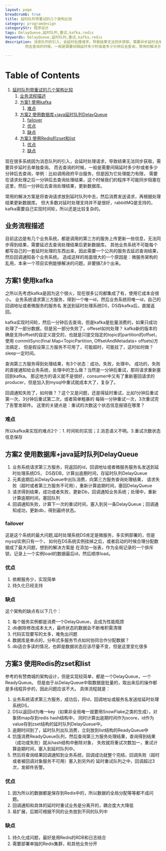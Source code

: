 ```yaml
---
layout: page
breadcrumb: true
title: 延时队列带重试的几个架构比较
category: programdesign
categoryStr: 程序设计
tags: DelayQueue,延时队列,重试,kafka,redis
keywords: DelayQueue,延时队列,重试,kafka,redis
description: 消息队列的引入，会延时处理请求，导致结果无法同步获取，需要异步延时去单独查询。
         而去查询的时候，一般是需要间隔延时多少秒或者多少分钟后去查询，常用的解决方案是将查询请求放到延时队列中去  

---
```


# Table of Contents

1.  [延时队列带重试的几个架构比较](#org60bf0a9)
    1.  [业务流程描述](#org7442942)
    2.  [方案1 使用kafka](#org29c08db)
        1.  [难点](#org03b342a)
    3.  [方案2 使用数据库+java延时队列DelayQueue](#orgf566370)
        1.  [failover](#orgaf80354)
        2.  [优点](#orgb4fc004)
        3.  [缺点](#org18bbefc)
    4.  [方案3 使用Redis的zset和list](#org5a6792e)
        1.  [优点](#orgb4247b2)
        2.  [缺点](#orgd60d709)



现在很多系统因为消息队列的引入，会延时处理请求，导致结果无法同步获取，需要异步延时去单独查询。
而去查询的时候，一般是需要间隔延时多少秒或者多少分钟后去查询，举例：比如调用政府平台服务，但是因为它处理能力有限，
需要在请求处理之后一分钟后去查询处理结果，这个时候我们的程序不可能同步阻塞在这里，然后一分钟后去查询处理结果，更新数据库。

常用的解决方案是将查询请求放到延时队列中去，然后消费发送请求，再根据处理结果更新数据库。
但大多数对延时处理支持并不是很好，rabbitMQ是支持的，kafka需要自己实现时间轮，所以还是比较复杂的。


<a id="org7442942"></a>

## 业务流程描述

目前这边是有几个业务系统，都是调用的第三方的服务上传更新一些信息，无法同步得到结果，需要延迟去查询处理结果后更新数据库。
其他业务系统不可能每个都写自己的一套延时处理的东西出来，因此需要一个公共的服务去延迟查询结果，然后回调通知各个业务系统。
造成这样的局面很大的一个原因是：微服务架构的乱用，本来一个项目实例能够解决的问题，非要搞7,8个出来。


<a id="org29c08db"></a>

## 方案1 使用kafka

之所以先考虑kafka是因为这个很火，现在很多公司都集成了有，使用它成本会很小。
业务系统请求第三方服务，得到一个唯一id，然后业务系统将唯一id，自己的回调地址或者微服务的服务名
发送到延时处理系统DS，DS存kafka后，直接返回。

kafka实现时间轮，然后一分钟后去查询，但是kafka是批量消费的，如果只成功处理了一部分数据，但是另一部分失败了，offeset如何处理？
kafka新的版本的确是支持offset的自定义提交的，也就是只提交指定的topic的partition的offset，使用
commitSync(final Map<TopicPartition, OffsetAndMetadata> offsets)方法搞定，
但是假设第三方服务不可用了，可能超时，可能挂了，这时如何做？sleep一定时间。

查询第三方服务得到处理结果，有3个状态：成功，失败，处理中。
成功的，失败的直接通知给业务系统，处理中的怎么做？当然是一分钟后重试，那将请求重新塞回到kafka。
那这地方的语义就不是很好，consumer中又有了重新塞回请求的producer，但是加入到mysql中重试就成本大了，复杂了。

回调通知失败了，如何做？？这个又是问题，还是得延时重试，比如1分钟后重试第一次，3分钟后重试第二次，或者简单粗暴的
每隔一分钟重试一次，3次重试完了告警发邮件。
这里的关键点是：重试的次数这个状态信息报错在哪里？


<a id="org03b342a"></a>

### 难点

所以kafka来实现的难点2个：1. 时间轮的实现；2.消息语义不明。3.重试次数状态信息保存


<a id="orgf566370"></a>

## 方案2 使用数据库+java延时队列DelayQueue

1.  业务系统请求第三方服务，将返回的id，回调地址或者微服务服务名发送到延时处理系统DS，
    DS存DB，计算出逾期时间，存延时队列DelayQueue
2.  元素逾期后从DelayQueue中出队消费，向第三方服务查询处理结果，
    请求失败（超时或者第三方服务不可用），重新计算逾期时间，塞回DelayQueue
3.  请求得到结果，成功或者失败，更新Db，回调通知业务系统；处理中，重新计算逾期时间，塞回队列
4.  回调通知失败，计算下一次的重试时间，塞入到另一条DelayQueue；回调通知成功，更新db，得到最终状态。


<a id="orgaf80354"></a>

### failover

这是这个系统的最大问题,延时处理系统DS肯定是微服务，多实例部署的，但是mysql实例只有一个，
如何在DS系统实例挂掉之后，或者启动的时候合理分配数据成了最大问题，想到的解决方案是
在添加一张表，作为全局记录的一个排斥锁，记录上一个实例load的数据最后id，然后顺序load。


<a id="orgb4fc004"></a>

### 优点

1.  依赖服务少，实现简单
2.  持久化已经支持


<a id="org18bbefc"></a>

### 缺点

这个架构的缺点有以下几个：

1.  每个服务实例都是消费一个DelayQueue，会成为性能瓶颈
2.  db删除修改成本太大，最终状态的数据会不断堆积需清理
3.  代码实现要写的太多，难免出问题
4.  数据库是单点的，分布式多服务节点如何协同合作分配数据？
5.  db适合多读的情况，也即是数据状态应该尽量不变，但是这里变化很多


<a id="org5a6792e"></a>

## 方案3 使用Redis的zset和list

参考的有赞商城的架构设计，但是实现较简单，都是一个DelayQueue，一个ReadyQueue。
但是由于从DelayQueue中取数据是批量的，取出来后的操作都是多线程异步的，因此问题应该不大。
具体流程就是：

1.  业务系统请求第三方服务，成功后，将id，回调地址或服务名发送给延时处理系统DS，
2.  DS以返回id为唯一key（如果非全局唯一就要用SnowFlake之类的生成），对象转map存到redis hash结构中，
    同时计算出逾期时间作为score，id作为value存到zset结构的延时队列DelayQueue中。
3.  逾期时间到了，延时队列出队消费，立刻放到list结构的ReadyQueue中
4.  饥饿消费ReadyQueue队列，然后查询第三方服务处理结果，查询得到结果（成功或失败）就从hash结构中删除对象，
    失败就将重试次数加一，重试计算逾期时间，塞入到延时队列中。
5.  然后将查询结果回调通知到业务系统，回调成功就整个完结，回调失败（超时或者被回调对象服务不可用）塞入到另外的
    延时重试队列之中，回调超过3次，发邮件告警。


<a id="orgb4247b2"></a>

### 优点

1.  因为所以的数据都是保存到Redis中的，所以数据的全局分配等等都不成问题。
2.  回调通知和具体的延时时重试业务是分离开的，耦合度大大降低
3.  易扩展，后期可根据不同的业务放到不同的队列中


<a id="orgd60d709"></a>

### 缺点

1.  持久化成问题，最好是用Redis的RDB和日志结合
2.  需要部署单独的Redis集群，和其他业务分开

